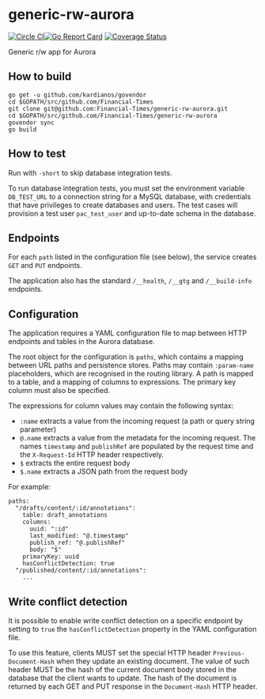 # generic-rw-aurora

[![Circle CI](https://circleci.com/gh/Financial-Times/generic-rw-aurora/tree/master.png?style=shield)](https://circleci.com/gh/Financial-Times/generic-rw-aurora/tree/master)[![Go Report Card](https://goreportcard.com/badge/github.com/Financial-Times/generic-rw-aurora)](https://goreportcard.com/report/github.com/Financial-Times/generic-rw-aurora) [![Coverage Status](https://coveralls.io/repos/github/Financial-Times/generic-rw-aurora/badge.svg)](https://coveralls.io/github/Financial-Times/generic-rw-aurora)

Generic r/w app for Aurora

## How to build

```
go get -u github.com/kardianos/govendor
cd $GOPATH/src/github.com/Financial-Times
git clone git@github.com:Financial-Times/generic-rw-aurora.git
cd $GOPATH/src/github.com/Financial-Times/generic-rw-aurora
govendor sync
go build
```


## How to test

Run with `-short` to skip database integration tests.

To run database integration tests, you must set the environment variable `DB_TEST_URL` to a connection string for a MySQL database, with credentials that have privileges to create databases and users. The test cases will provision a test user `pac_test_user` and up-to-date schema in the database.

## Endpoints

For each `path` listed in the configuration file (see below), the service creates `GET` and `PUT` endpoints.

The application also has the standard `/__health`, `/__gtg` and `/__build-info` endpoints.

## Configuration

The application requires a YAML configuration file to map between HTTP endpoints and tables in the Aurora database.

The root object for the configuration is `paths`, which contains a mapping between URL paths and persistence stores. Paths may contain `:param-name` placeholders, which are recognised in the routing library. A path is mapped to a table, and a mapping of columns to expressions. The primary key column must also be specified.

The expressions for column values may contain the following syntax:
- `:name` extracts a value from the incoming request (a path or query string parameter)
- `@.name` extracts a value from the metadata for the incoming request. The names `timestamp` and `publishRef` are populated by the request time and the `X-Request-Id` HTTP header respectively.
- `$` extracts the entire request body
- `$.name` extracts a JSON path from the request body

For example:
```
paths:
  "/drafts/content/:id/annotations":
    table: draft_annotations
    columns:
      uuid: ":id"
      last_modified: "@.timestamp"
      publish_ref: "@.publishRef"
      body: "$"
    primaryKey: uuid
    hasConflictDetection: true
  "/published/content/:id/annotations":
    ...
```

## Write conflict detection 

It is possible to enable write conflict detection on a specific endpoint by 
setting to `true` the `hasConflictDetection` property in the YAML configuration file.

To use this feature, clients MUST set the special HTTP header `Previous-Document-Hash` 
when they update an existing document. 
The value of such header MUST be the hash of the current document body stored 
in the database that the client wants to update. 
The hash of the document is returned by each GET and PUT response in the `Document-Hash` 
HTTP header.
